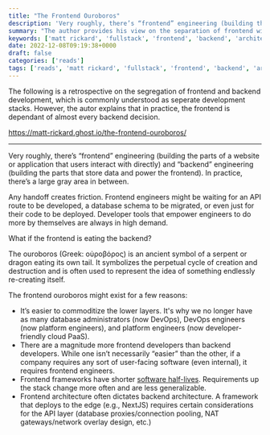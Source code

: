 ```yaml
---
title: "The Frontend Ouroboros"
description: 'Very roughly, there’s “frontend” engineering (building the parts of a website or application that users interact with directly) and “backend” engineering (building the parts that store...«'
summary: "The author provides his view on the separation of frontend with backend, explaining that in theory, the two are segregated of each other and can be developed separately, but in practice, the frontend is dependant of almost every backend design decision."
keywords: ['matt rickard', 'fullstack', 'frontend', 'backend', 'architecture', 'engineering']
date: 2022-12-08T09:19:38+0000
draft: false
categories: ['reads']
tags: ['reads', 'matt rickard', 'fullstack', 'frontend', 'backend', 'architecture', 'engineering']
---
```


The following is a retrospective on the segregation of frontend and backend development, which is commonly understood as seperate development stacks. However, the autor explains that in practice, the frontend is dependant of almost every backend decision.

https://matt-rickard.ghost.io/the-frontend-ouroboros/

---

Very roughly, there’s “frontend” engineering (building the parts of a website or application that users interact with directly) and “backend” engineering (building the parts that store data and power the frontend). In practice, there’s a large gray area in between.

Any handoff creates friction. Frontend engineers might be waiting for an API route to be developed, a database schema to be migrated, or even just for their code to be deployed. Developer tools that empower engineers to do more by themselves are always in high demand.

What if the frontend is eating the backend?

The ouroboros (Greek: οὐροβόρος) is an ancient symbol of a serpent or dragon eating its own tail. It symbolizes the perpetual cycle of creation and destruction and is often used to represent the idea of something endlessly re-creating itself.

The frontend ouroboros might exist for a few reasons:

- It’s easier to commoditize the lower layers. It's why we no longer have as many database administrators (now DevOps), DevOps engineers (now platform engineers), and platform engineers (now developer-friendly cloud PaaS).
- There are a magnitude more frontend developers than backend developers. While one isn’t necessarily “easier” than the other, if a company requires any sort of user-facing software (even internal), it requires frontend engineers.
- Frontend frameworks have shorter [software half-lives](https://matt-rickard.com/software-half-life). Requirements up the stack change more often and are less generalizable.
- Frontend architecture often dictates backend architecture. A framework that deploys to the edge (e.g., NextJS) requires certain considerations for the API layer (database proxies/connection pooling, NAT gateways/network overlay design, etc.)